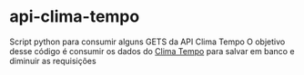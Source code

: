 # api-clima-tempo
Script python para consumir alguns GETS da API Clima Tempo
O objetivo desse código é consumir os dados do [Clima Tempo](https://advisor.climatempo.com.br) para salvar em banco e diminuir as requisições
